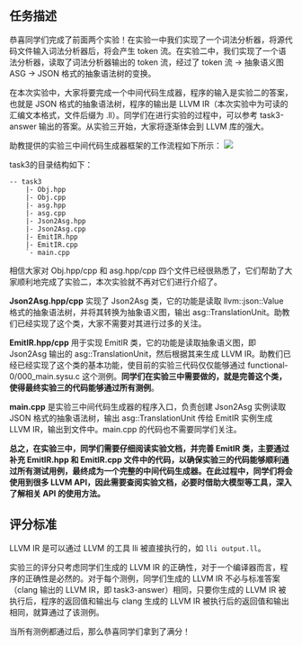 ## 任务描述

恭喜同学们完成了前面两个实验！在实验一中我们实现了一个词法分析器，将源代码文件输入词法分析器后，将会产生 token 流。在实验二中，我们实现了一个语法分析器，读取了词法分析器输出的 token 流，经过了 token 流 -> 抽象语义图ASG -> JSON 格式的抽象语法树的变换。

在本次实验中，大家将要完成一个中间代码生成器，程序的输入是实验二的答案，也就是 JSON 格式的抽象语法树，程序的输出是 LLVM IR（本次实验中为可读的汇编文本格式，文件后缀为 .ll）。同学们在进行实验的过程中，可以参考 task3-answer 输出的答案。从实验三开始，大家将逐渐体会到 LLVM 库的强大。

助教提供的实验三中间代码生成器框架的工作流程如下所示：
![](../images/task3/framework.png)

task3的目录结构如下：

```
-- task3
    |- Obj.hpp
    |- Obj.cpp
    |- asg.hpp
    |- asg.cpp
    |- Json2Asg.hpp
    |- Json2Asg.cpp
    |- EmitIR.hpp
    |- EmitIR.cpp
    `- main.cpp
```

相信大家对 Obj.hpp/cpp 和 asg.hpp/cpp 四个文件已经很熟悉了，它们帮助了大家顺利地完成了实验二，本次实验就不再对它们进行介绍了。

**Json2Asg.hpp/cpp** 实现了 Json2Asg 类，它的功能是读取 llvm::json::Value 格式的抽象语法树，并将其转换为抽象语义图，输出 asg::TranslationUnit。助教们已经实现了这个类，大家不需要对其进行过多的关注。

**EmitIR.hpp/cpp** 用于实现 EmitIR 类，它的功能是读取抽象语义图，即 Json2Asg 输出的 asg::TranslationUnit，然后根据其来生成 LLVM IR。助教们已经已经实现了这个类的基本功能，使目前的实验三代码仅仅能够通过 functional-0/000_main.sysu.c 这个测例。**同学们在实验三中需要做的，就是完善这个类，使得最终实验三的代码能够通过所有测例**。

**main.cpp** 是实验三中间代码生成器的程序入口，负责创建 Json2Asg 实例读取 JSON 格式的抽象语法树，输出 asg::TranslationUnit 传给 EmitIR 实例生成 LLVM IR，输出到文件中。main.cpp 的代码也不需要同学们关注。

**总之，在实验三中，同学们需要仔细阅读实验文档，并完善 EmitIR 类，主要通过补充 EmitIR.hpp 和 EmitIR.cpp 文件中的代码，以确保实验三的代码能够顺利通过所有测试用例，最终成为一个完整的中间代码生成器。在此过程中，同学们将会使用到很多 LLVM API，因此需要查阅实验文档，必要时借助大模型等工具，深入了解相关 API 的使用方法。**

## 评分标准

LLVM IR 是可以通过 LLVM 的工具 lli 被直接执行的，如 `lli output.ll`。

实验三的评分只考虑同学们生成的 LLVM IR 的正确性，对于一个编译器而言，程序的正确性是必然的。对于每个测例，同学们生成的 LLVM IR 不必与标准答案（clang 输出的 LLVM IR，即 task3-answer）相同，只要你生成的 LLVM IR 被执行后，程序的返回值和输出与 clang 生成的 LLVM IR 被执行后的返回值和输出相同，就算通过了该测例。

当所有测例都通过后，那么恭喜同学们拿到了满分！


